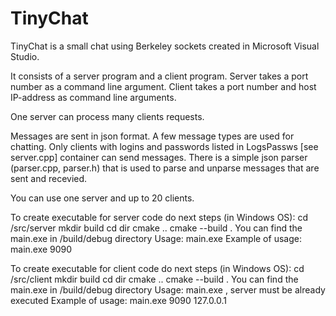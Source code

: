 # TinyChat
<p>TinyChat is a small chat using Berkeley sockets created in Microsoft Visual Studio.</p>
<p>It consists of a server program and a client program.
Server takes a port number as a command line argument. Client takes a port number and host IP-address as command line arguments.
<p>One server can process many clients requests.</p>
<p>Messages are sent in json format. A few message types are used for chatting. Only clients with logins and passwords listed in LogsPassws [see server.cpp] container can send messages.
There is a simple json parser (parser.cpp, parser.h) that is used to parse and unparse messages that are sent and recevied.</p>
<p>You can use one server and up to 20 clients. </p>
<p>To create executable for server code do next steps (in Windows OS):
cd /src/server
mkdir build
cd dir
cmake ..
cmake --build .
You can find the main.exe in /build/debug directory
Usage: main.exe <port>
Example of usage: main.exe 9090 </p>
<p>To create executable for client code do next steps (in Windows OS):
cd /src/client
mkdir build
cd dir
cmake ..
cmake --build .
You can find the main.exe in /build/debug directory
Usage: main.exe <port> <IP-address>, server must be already executed
Example of usage: main.exe 9090 127.0.0.1
</p>
